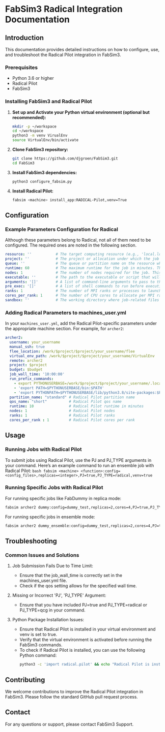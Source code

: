# FabSim3 Radical Integration Documentation

## Introduction
This documentation provides detailed instructions on how to configure, use, and troubleshoot the Radical Pilot integration in FabSim3.

### Prerequisites
- Python 3.6 or higher
- Radical Pilot
- FabSim3

### Installing FabSim3 and Radical Pilot
1. **Set up and Activate your Python virtual environment (optional but recommended):**
    ```bash
    mkdir -p ~/workspace
    cd ~/workspace
    python3 -m venv VirualEnv
    source VirtualEnv/bin/activate
    ```

2. **Clone FabSim3 repository:**
    ```bash
    git clone https://github.com/djgroen/FabSim3.git
    cd FabSim3
    ```

3. **Install FabSim3 dependencies:**
    ```bash
    python3 configure_fabsim.py
    ```

4. **Install Radical Pilot:**
    ```bash
    fabsim <machine> install_app:RADICAL-Pilot,venv=True
    ```

## Configuration

### Example Parameters Configuration for Radical
Although these parameters belong to Radical, not all of them need to be configured. The required ones are noted in the following section.

```yaml
resource: ''           # The target computing resource (e.g., 'local.localhost', 'epcc.archer2') where the job will be submitted.
project: ''            # The project or allocation under which the job will be run. This is often required by HPC centers to track resource usage.
queue: ''              # The queue or partition name on the resource where the job should be submitted. This can affect scheduling priority and available resources.
runtime: 60            # The maximum runtime for the job in minutes. The job will be terminated if it exceeds this time limit.
nodes: 1               # The number of nodes required for the job. This depends on the scale and parallelism of the application.
executable: ''         # The path to the executable or script that will be run for the job. This should be accessible on the target resource.
arguments: '[]'        # A list of command-line arguments to pass to the executable. This can be used to customize the job behavior.
pre_exec: '[]'         # A list of shell commands to run before executing the main job script. This can be used for setting up the environment.
ranks: 1               # The number of MPI ranks or processes to launch for the job. This is relevant for parallel applications.
cores_per_rank: 1      # The number of CPU cores to allocate per MPI rank or process. This can be used to control threading within ranks.
sandbox: ''            # The working directory where job-related files will be stored and accessed. This should be a path on the target resource.
```

### Adding Radical Parameters to machines_user.yml
In your `machines_user.yml`, add the Radical Pilot-specific parameters under the appropriate machine section. For example, for `archer2`:

```yaml
archer2:
  username: your_username
  manual_ssh: true
  flee_location: /work/$project/$project/your_username/flee
  virtual_env_path: /work/$project/$project/your_username/VirtualEnv
  remote: archer2
  project: $project
  budget: $budget
  job_wall_time: '10:00:00'
  run_prefix_commands:
    - export PYTHONUSERBASE=/work/$project/$project/your_username/.local
    - 'export PATH=$PYTHONUSERBASE/bin:$PATH'
    - 'export PYTHONPATH=$PYTHONUSERBASE/lib/python3.8/site-packages:$PYTHONPATH'
  partition_name: "standard" # Radical Pilot partition name
  qos_name: "short"          # Radical Pilot qos name
  runtime: 10                # Radical Pilot runtime in minutes
  nodes: 1                   # Radical Pilot nodes 
  ranks: 1                   # Radical Pilot ranks 
  cores_per_rank : 1         # Radical Pilot cores per rank
```

## Usage

### Running Jobs with Radical Pilot
To submit jobs using Radical Pilot, use the PJ and PJ_TYPE arguments in your command. Here’s an example command to run an ensemble job with Radical Pilot:
    ```bash
    fabsim <machine> <function>:config=<config_files>,replicas=<integer>,PJ=true,PJ_TYPE=radical,venv=true
    ```

### Running Specific Jobs with Radical Pilot
For running specific jobs like FabDummy in replica mode:

```bash
fabsim archer2 dummy:config=dummy_test,replicas=2,cores=4,PJ=true,PJ_TYPE=rp,venv=true
```

For running specific jobs in ensemble mode:

```bash
fabsim archer2 dummy_ensemble:config=dummy_test,replicas=2,cores=4,PJ=true,PJ_TYPE=rp,venv=true
```

## Troubleshooting

### Common Issues and Solutions
1. Job Submission Fails Due to Time Limit:

    - Ensure that the job_wall_time is correctly set in the machines_user.yml file.
    - Check if the qos setting allows for the specified wall time.

2. Missing or Incorrect 'PJ', 'PJ_TYPE' Argument:

    - Ensure that you have included PJ=true and PJ_TYPE=radical or PJ_TYPE=qcg in your command.

3. Python Package Installation Issues:

    - Ensure that Radical Pilot is installed in your virtual environment and venv is set to true.
    - Verify that the virtual environment is activated before running the FabSim3 commands.
    - To check if Radical Pilot is installed, you can use the following Python command:
        ```bash
        python3 -c 'import radical.pilot' && echo "Radical Pilot is installed." || echo "Radical Pilot is NOT installed."
        ```

## Contributing
We welcome contributions to improve the Radical Pilot integration in FabSim3. Please follow the standard GitHub pull request process.

## Contact
For any questions or support, please contact FabSim3 Support.

